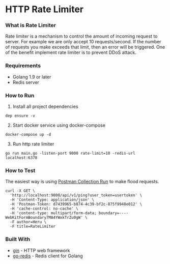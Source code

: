 # HTTP Rate Limiter

### What is Rate Limiter

Rate limiter is a mechanism to control the amount of incoming request to server. For example we are
only accept 10 requests/second. If the number of requests you make exceeds that limit,
then an error will be triggered. One of the benefit implement rate limiter is to prevent
DDoS attack. 

### Requirements
* Golang 1.9 or later
* Redis server

### How to Run

1. Install all project dependencies
```
dep ensure -v
```
2. Start docker service using docker-compose
```
docker-compose up -d
```
3. Run http rate limiter
```
go run main.go -listen-port 9000 rate-limit=10 -redis-url localhost:6378
```

### How to Test

The easiest way is using [Postman Collection Run](https://learning.getpostman.com/docs/postman/collection_runs/starting_a_collection_run/) to make flood requests.

```
curl -X GET \
  'http://localhost:9000/api/v1/ping?user_token=usertoken' \
  -H 'Content-Type: application/json' \
  -H 'Postman-Token: d7439965-b874-4c39-bf2c-875f9948e012' \
  -H 'cache-control: no-cache' \
  -H 'content-type: multipart/form-data; boundary=----WebKitFormBoundary7MA4YWxkTrZu0gW' \
  -F author=Heru \
  -F title=RateLimiter
```

### Built With

* [gin](https://github.com/gin-gonic/gin) - HTTP web framework
* [go-redis](https://github.com/go-redis/redis) - Redis client for Golang
